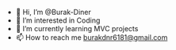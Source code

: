 - 👋 Hi, I’m @Burak-Diner
- 👀 I’m interested in Coding
- 🌱 I’m currently learning MVC projects
- 📫 How to reach me burakdnr6181@gmail.com
<!---
Burak-Diner/Burak-Diner is a ✨ special ✨ repository because its `README.md` (this file) appears on your GitHub profile.
You can click the Preview link to take a look at your changes.
--->
